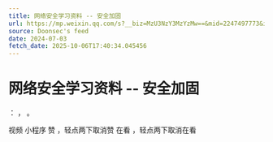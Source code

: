 ```yaml
---
title: 网络安全学习资料 -- 安全加固
url: https://mp.weixin.qq.com/s?__biz=MzU3NzY3MzYzMw==&mid=2247497773&idx=1&sn=ba60002e6060acb5979500d17130a2a5
source: Doonsec's feed
date: 2024-07-03
fetch_date: 2025-10-06T17:40:34.045456
---
```


# 网络安全学习资料 -- 安全加固

：
，
。

视频
小程序
赞
，轻点两下取消赞
在看
，轻点两下取消在看